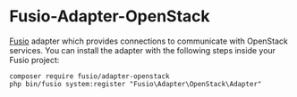 Fusio-Adapter-OpenStack
=====

[Fusio] adapter which provides connections to communicate with OpenStack
services. You can install the adapter with the following steps inside your Fusio 
project:

    composer require fusio/adapter-openstack
    php bin/fusio system:register "Fusio\Adapter\OpenStack\Adapter"

[Fusio]: https://www.fusio-project.org/

